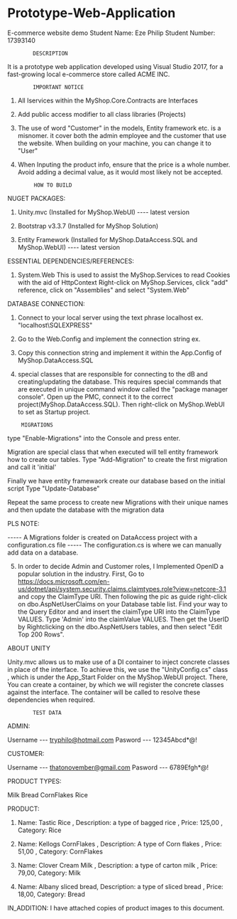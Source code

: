 # Prototype-Web-Application
E-commerce website demo
Student Name: Eze Philip
Student Number: 17393140

			DESCRIPTION

It is a prototype web application developed using Visual Studio 2017, for a fast-growing local e-commerce store called ACME INC.






			IMPORTANT NOTICE

1. All Iservices within the MyShop.Core.Contracts are Interfaces

2. Add public access modifier to all class libraries (Projects)

3. The use of word "Customer" in the models, Entity framework etc. is a misnomer. it cover both the admin employee and the customer  that use the website. When building on your machine, you can change it to "User"

4. When Inputing the product info, ensure that the price is a whole number. Avoid adding a decimal value, as it would most likely not be accepted.





		

			HOW TO BUILD



NUGET PACKAGES:

1. Unity.mvc (Installed for MyShop.WebUI) ---- latest version

2. Bootstrap v3.3.7 (Installed for MyShop Solution)

3. Entity Framework (Installed for MyShop.DataAccess.SQL and MyShop.WebUI) ---- latest version





ESSENTIAL DEPENDENCIES/REFERENCES:

1. System.Web
This is used to assist the MyShop.Services to read Cookies with the aid of HttpContext
Right-click on MyShop.Services, click "add" reference, click on "Assemblies"
and select "System.Web"






DATABASE CONNECTION:

1. Connect to your local server using the text phrase localhost
ex. "localhost\SQLEXPRESS"

2. Go to the Web.Config and implement the connection string
ex. <connectionStrings>
    <add name="DefaultConnection" connectionString="Data Source=localhost\SQLEXPRESS;Initial Catalog=MyShop;Integrated Security=True" providerName="System.Data.SqlClient" />
  </connectionStrings>

3. Copy this connection string and implement it within the App.Config of MyShop.DataAccess.SQL

4. special classes that are responsible for connecting to the dB and creating/updating the database. This requires special commands that are executed in unique command window called the "package manager console".
Open up the PMC, connect it to the correct project(MyShop.DataAccess.SQL). Then right-click on MyShop.WebUI to set as Startup project. 

		MIGRATIONS
type "Enable-Migrations" into the Console and press enter.

Migration are special class that when executed will tell entity framework how to create our tables. Type "Add-Migration" to create the first migration and call it 'initial'

Finally we have entity framewaork create our database based on the initial script
Type "Update-Database"

Repeat the same process to create new Migrations with their unique names and then update the database with the migration data

PLS NOTE: 

----- A Migrations folder is created on DataAccess project with a configuration.cs file
----- The configuration.cs is where we can manually add data on a database.



5. In order to decide Admin and Customer roles, I Implemented OpenID a popular solution in the industry.
First, Go to https://docs.microsoft.com/en-us/dotnet/api/system.security.claims.claimtypes.role?view=netcore-3.1
and copy the ClaimType URI.
Then following the pic as guide right-click on dbo.AspNetUserClaims on your Database table list. Find your way to the Query Editor and and insert  the claimType URI into the ClaimType VALUES. 
Type 'Admin' into the claimValue VALUES. Then get the UserID by Rightclicking on the dbo.AspNetUsers tables, and then select "Edit Top 200 Rows".




ABOUT UNITY

Unity.mvc allows us to make use of a DI container to inject concrete classes in place of the interface.
To achieve this, we use the "UnityConfig.cs" class , which is under the App_Start Folder on the MyShop.WebUI project.
There, You can create a container, by which we will register the concrete classes against the interface. The container will be called to resolve these dependencies when required.





			
			TEST DATA

ADMIN:

Username --- tryphilo@hotmail.com
Pasword --- 12345Abcd*@!



CUSTOMER:

Username --- thatonovember@gmail.com
Pasword --- 6789Efgh*@!


PRODUCT TYPES:

Milk
Bread
CornFlakes
Rice


PRODUCT:

1. Name: Tastic Rice , Description: a type of bagged rice , Price: 125,00 , Category: Rice

2. Name: Kellogs CornFlakes , Description: A type of Corn flakes , Price: 51,00 , Category: CornFlakes

3.  Name: Clover Cream Milk , Description: a type of carton milk , Price: 79,00, Category: Milk

4. Name: Albany sliced bread, Description: a type of sliced bread , Price: 18,00, Category: Bread



IN_ADDITION: I have attached copies of product images to this document.
